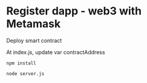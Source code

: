 # Register dapp - web3 with Metamask


Deploy smart contract

At index.js, update var contractAddress

```shell
npm install

node server.js
```




